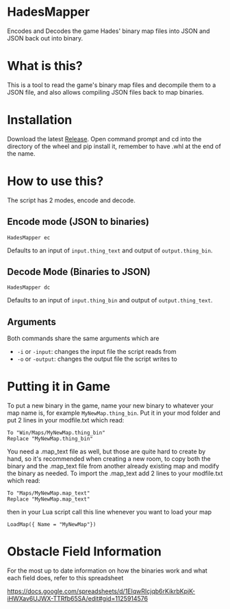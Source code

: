 # HadesMapper
Encodes and Decodes the game Hades' binary map files into JSON and JSON back out into binary.

# What is this?
This is a tool to read the game's binary map files and decompile them to a JSON file, and also allows compiling JSON files back to map binaries.

# Installation
Download the latest [Release](https://github.com/SGG-Modding/HadesMapper/releases). Open command prompt and cd into the directory of the wheel and pip install it, remember to have .whl at the end of the name.

# How to use this?
The script has 2 modes, encode and decode. 

## Encode mode (JSON to binaries)
```
HadesMapper ec
```
Defaults to an input of `input.thing_text` and output of `output.thing_bin`.

## Decode Mode (Binaries to JSON)
```
HadesMapper dc
```
Defaults to an input of `input.thing_bin` and output of `output.thing_text`.

## Arguments
Both commands share the same arguments which are
* `-i` or `-input`: changes the input file the script reads from
* `-o` or `-output`: changes the output file the script writes to

# Putting it in Game
To put a new binary in the game, name your new binary to whatever your map name is, for example `MyNewMap.thing_bin`. Put it in your mod folder and put 2 lines in your modfile.txt which read:
```
To "Win/Maps/MyNewMap.thing_bin"
Replace "MyNewMap.thing_bin"
```
You need a .map_text file as well, but those are quite hard to create by hand, so it's recommended when creating a new room, to copy both the binary and the .map_text file from another already existing map and modify the binary as needed. To import the .map_text add 2 lines to your modfile.txt which read:
```
To "Maps/MyNewMap.map_text"
Replace "MyNewMap.map_text"
```
then in your Lua script call this line whenever you want to load your map 
```
LoadMap({ Name = "MyNewMap"})
```

# Obstacle Field Information
For the most up to date information on how the binaries work and what each field does, refer to this spreadsheet

https://docs.google.com/spreadsheets/d/1EIqwRIcjqb6rKikrbKpjK-iHWXav6UJWX-TTRfb65SA/edit#gid=1125914576

